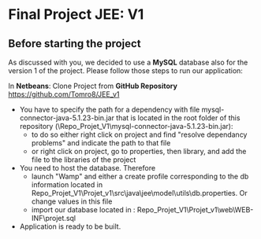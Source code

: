 # Final Project JEE: V1 





## Before starting the project

As discussed with you, we decided to use a **MySQL** database also for the version 1 of the project.
Please follow those steps to run our application:



In **Netbeans**: Clone Project from **GitHub Repository** https://github.com/Tomro8/JEE_v1

- You have to specify the path for a dependency with file mysql-connector-java-5.1.23-bin.jar that is located in the root folder of this repository (\Repo_Projet_V1\mysql-connector-java-5.1.23-bin.jar):
  - to do so either right click on project and find "resolve dependancy problems" and indicate the path to that file
  - or right click on project, go to properties, then library, and add the file to the libraries of the project
- You need to host the database. Therefore 
  - launch "Wamp" and either a create profile corresponding to the db information located in Repo_Projet_V1\Projet_v1\src\java\jee\model\utils\db.properties. Or change values in this file
  - import our database located in : Repo_Projet_V1\Projet_v1\web\WEB-INF\projet.sql
- Application is ready to be built.

